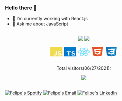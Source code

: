### Hello there 👋

- 🔭 I’m currently working with React.js
- 💬 Ask me about JavaScript

##

<div align="center">
  <img height="180em" src="https://github-readme-stats.vercel.app/api?username=FelipeSSac&show_icons=true&theme=gotham&include_all_commits=true&count_private=true" />
  <img height="180em" src="https://github-readme-stats.vercel.app/api/top-langs/?username=FelipeSSac&layout=compact&theme=gotham" />
</div>

<div style="display: inline_block" align="center"><br>
  <img align="center" alt="Js" height="30" width="40" src="https://raw.githubusercontent.com/devicons/devicon/master/icons/javascript/javascript-plain.svg">
  <img align="center" alt="Ts" height="30" width="40" src="https://raw.githubusercontent.com/devicons/devicon/master/icons/typescript/typescript-plain.svg">
  <img align="center" alt="React" height="30" width="40" src="https://raw.githubusercontent.com/devicons/devicon/master/icons/react/react-original.svg">
  <img align="center" alt="HTML" height="30" width="40" src="https://raw.githubusercontent.com/devicons/devicon/master/icons/html5/html5-original.svg">
  <img align="center" alt="CSS" height="30" width="40" src="https://raw.githubusercontent.com/devicons/devicon/master/icons/css3/css3-original.svg">
</div>

##

<p align="center"> Total visitors(06/27/2021): </p>
<p align="center">   <img src="https://profile-counter.glitch.me/FelipeSSac/count.svg" /></p>

##

<div>
  <a href="https://open.spotify.com/user/12166123243">
    <img alt="Felipe's Spotify" src="https://img.shields.io/badge/Spotify-1ED760?style=for-the-badge&logo=spotify&logoColor=white" target="_blank">
  </a>
  <a href="mailto:felipe_adoubs@outlook.com">
    <img alt="Felipe's Email" src="https://img.shields.io/badge/-Gmail-%23333?style=for-the-badge&logo=gmail&logoColor=white" target="_blank">
  </a>
  <a href="https://www.linkedin.com/in/felipessac/" target="_blank">
    <img alt="Felipe's LinkedIn" src="https://img.shields.io/badge/-LinkedIn-%230077B5?style=for-the-badge&logo=linkedin&logoColor=white" target="_blank">
  </a>
</div>
